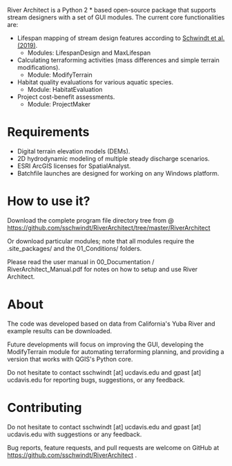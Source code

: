 River Architect is a Python 2 * based open-source package that supports stream designers with a set of 
GUI modules. The current core functionalities are:

 * Lifespan mapping of stream design features according to [Schwindt et al. (2019)][1].
    + Modules: LifespanDesign and MaxLifespan
 * Calculating terraforming activities (mass differences and simple terrain modifications).
    + Module: ModifyTerrain
 * Habitat quality evaluations for various aquatic species.
    + Module: HabitatEvaluation
 * Project cost-benefit assessments.
    + Module: ProjectMaker

# Requirements

 * Digital terrain elevation models (DEMs).
 * 2D hydrodynamic modeling of multiple steady discharge scenarios.
 * ESRI ArcGIS licenses for SpatialAnalyst.
 * Batchfile launches are designed for working on any Windows platform.


# How to use it?

Download the complete program file directory tree from  @ https://github.com/sschwindt/RiverArchitect/tree/master/RiverArchitect

Or download particular modules; note that all modules require the .site_packages/ and the 01_Conditions/ folders.

Please read the user manual in 00_Documentation / RiverArchitect_Manual.pdf for notes on how to setup and use River Architect.


# About
The code was developed based on data from California's Yuba River and example results can be downloaded.

Future developments will focus on improving the GUI, developing the ModifyTerrain module for automating
terraforming planning, and providing a version that works with QGIS's Python core.

Do not hesitate to contact sschwindt [at] ucdavis.edu and gpast [at] ucdavis.edu for reporting bugs,
   suggestions, or any feedback.


# Contributing

Do not hesitate to contact sschwindt [at] ucdavis.edu and gpast [at] ucdavis.edu with suggestions or any feedback.

Bug reports, feature requests, and pull requests are welcome on GitHub at https://github.com/sschwindt/RiverArchitect .

[1]: https://www.sciencedirect.com/science/article/pii/S0301479718312751 "Lifespan mapping"
